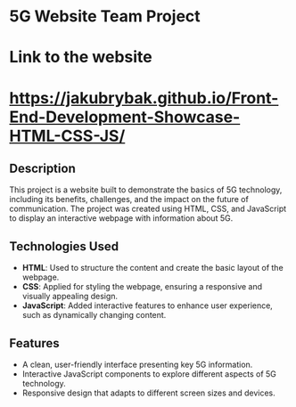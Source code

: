 # 5G Website Team Project
# Link to the website
# https://jakubrybak.github.io/Front-End-Development-Showcase-HTML-CSS-JS/
## Description
This project is a website built to demonstrate the basics of 5G technology, including its benefits, challenges, and the impact on the future of communication. The project was created using HTML, CSS, and JavaScript to display an interactive webpage with information about 5G.

## Technologies Used
- **HTML**: Used to structure the content and create the basic layout of the webpage.
- **CSS**: Applied for styling the webpage, ensuring a responsive and visually appealing design.
- **JavaScript**: Added interactive features to enhance user experience, such as dynamically changing content.

## Features
- A clean, user-friendly interface presenting key 5G information.
- Interactive JavaScript components to explore different aspects of 5G technology.
- Responsive design that adapts to different screen sizes and devices.
